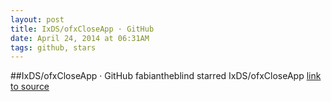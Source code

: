 ```yaml
---
layout: post
title: IxDS/ofxCloseApp · GitHub
date: April 24, 2014 at 06:31AM
tags: github, stars
---
```

##IxDS/ofxCloseApp · GitHub
fabiantheblind starred IxDS/ofxCloseApp
[link to source](http://ift.tt/1f8HwrQ) 
